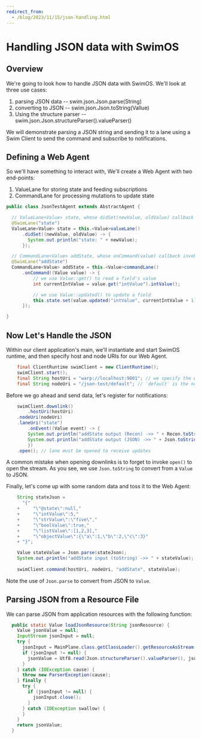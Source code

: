 ```yaml
---
redirect_from:
  - /blog/2023/11/15/json-handling.html
---
```


# Handling JSON data with SwimOS

## Overview

We're going to look how to handle JSON data with SwimOS. We'll look at three use cases:

1. parsing JSON data -- swim.json.Json.parse(String)
2. converting to JSON -- swim.json.Json.toString(Vallue)
3. Using the structure parser -- swim.json.Json.structureParser().valueParser()

We will demonstrate parsing a JSON string and sending it to a lane using a Swim Client to send the command and subscribe to notifications.

## Defining a Web Agent

So we'll have something to interact with, We'll create a Web Agent with two end-points:

1. ValueLane for storing state and feeding subscriptions
2. CommandLane for processing mutations to update state

```java
public class JsonTestAgent extends AbstractAgent {

  // ValueLane<Value> state, whose didSet(newValue, oldValue) callback prints newValue
  @SwimLane("state")
  ValueLane<Value> state = this.<Value>valueLane()
      .didSet((newValue, oldValue) -> {
        System.out.println("state: " + newValue);
      });

  // CommandLane<Value> addState, whose onCommand(value) callback invokes state.set(value)
  @SwimLane("addState")
  CommandLane<Value> addState = this.<Value>commandLane()
      .onCommand((Value value) -> {
	      // we use Value::get() to read a field's value
	      int currentIntValue = value.get("intValue").intValue();

	      // we use Value::updated() to update a field
	      this.state.set(value.updated("intValue", currentIntValue + 1));
      });

}
```

## Now Let's Handle the JSON

Within our client application's main, we'll instantiate and start SwimOS runtime, and then specify host and node URIs for our Web Agent.

```java
    final ClientRuntime swimClient = new ClientRuntime();
    swimClient.start();
    final String hostUri = "warp://localhost:9001"; // we specify the warp protocol instead of ws
    final String nodeUri = "/json-test/default"; // 'default' is the node ID
```

Before we go ahead and send data, let's register for notifications:

```java
    swimClient.downlink()
        .hostUri(hostUri)
	.nodeUri(nodeUri)
	.laneUri("state")
        .onEvent((Value event) -> {
		System.out.println("addState output (Recon) ->> " + Recon.toString(event));
		System.out.println("addState output (JSON) ->> " + Json.toString(event));
	    })
	.open(); // lane must be opened to receive updates
```

A common mistake when opening downlinks is to forget to invoke `open()` to open the stream. As you see, we use `Json.toString` to convert from a `Value` to JSON.

Finally, let's come up with some random data and toss it to the Web Agent:

```java
    String stateJson =
	  "{"
	+     "\"@state\":null,"
	+     "\"intValue\":5,"
	+     "\"strValue\":\"five\","
	+     "\"boolValue\":true,"
	+     "\"listValue\":[1,2,3],"
	+     "\"objectValue\":{\"a\":1,\"b\":2,\"c\":3}"
	+ "}";

    Value stateValue = Json.parse(stateJson);
    System.out.println("addState input (toString) ->> " + stateValue);
    
    swimClient.command(hostUri, nodeUri, "addState", stateValue);
```

Note the use of `Json.parse` to convert from JSON to `Value`.

## Parsing JSON from a Resource File

We can parse JSON from application resources with the following function:

```java
  public static Value loadJsonResource(String jsonResource) {
    Value jsonValue = null;
    InputStream jsonInput = null;
    try {
      jsonInput = MainPlane.class.getClassLoader().getResourceAsStream(jsonResource);
      if (jsonInput != null) {
        jsonValue = Utf8.read(Json.structureParser().valueParser(), jsonInput);
      }
    } catch (IOException cause) {
      throw new ParserException(cause);
    } finally {
      try {
        if (jsonInput != null) {
          jsonInput.close();
        }
      } catch (IOException swallow) {
      }
    }
    return jsonValue;
  }
```
